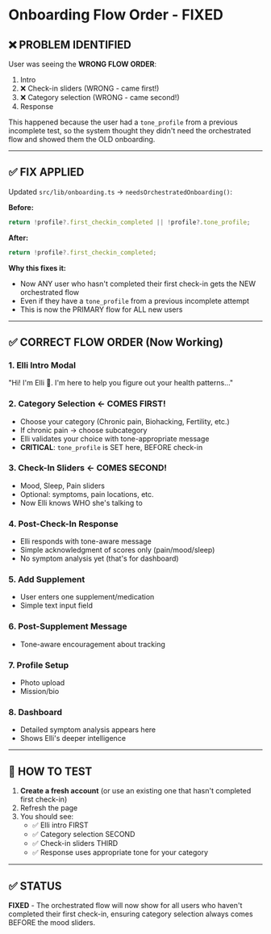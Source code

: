 # Onboarding Flow Order - FIXED

## ❌ PROBLEM IDENTIFIED

User was seeing the **WRONG FLOW ORDER**:
1. Intro
2. ❌ Check-in sliders (WRONG - came first!)
3. ❌ Category selection (WRONG - came second!)
4. Response

This happened because the user had a `tone_profile` from a previous incomplete test, so the system thought they didn't need the orchestrated flow and showed them the OLD onboarding.

---

## ✅ FIX APPLIED

Updated `src/lib/onboarding.ts` → `needsOrchestratedOnboarding()`:

**Before:**
```typescript
return !profile?.first_checkin_completed || !profile?.tone_profile;
```

**After:**
```typescript
return !profile?.first_checkin_completed;
```

**Why this fixes it:**
- Now ANY user who hasn't completed their first check-in gets the NEW orchestrated flow
- Even if they have a `tone_profile` from a previous incomplete attempt
- This is now the PRIMARY flow for ALL new users

---

## ✅ CORRECT FLOW ORDER (Now Working)

### 1. **Elli Intro Modal**
"Hi! I'm Elli 💙. I'm here to help you figure out your health patterns..."

### 2. **Category Selection** ← COMES FIRST!
- Choose your category (Chronic pain, Biohacking, Fertility, etc.)
- If chronic pain → choose subcategory
- Elli validates your choice with tone-appropriate message
- **CRITICAL**: `tone_profile` is SET here, BEFORE check-in

### 3. **Check-In Sliders** ← COMES SECOND!
- Mood, Sleep, Pain sliders
- Optional: symptoms, pain locations, etc.
- Now Elli knows WHO she's talking to

### 4. **Post-Check-In Response**
- Elli responds with tone-aware message
- Simple acknowledgment of scores only (pain/mood/sleep)
- No symptom analysis yet (that's for dashboard)

### 5. **Add Supplement**
- User enters one supplement/medication
- Simple text input field

### 6. **Post-Supplement Message**
- Tone-aware encouragement about tracking

### 7. **Profile Setup**
- Photo upload
- Mission/bio

### 8. **Dashboard**
- Detailed symptom analysis appears here
- Shows Elli's deeper intelligence

---

## 🧪 HOW TO TEST

1. **Create a fresh account** (or use an existing one that hasn't completed first check-in)
2. Refresh the page
3. You should see:
   - ✅ Elli intro FIRST
   - ✅ Category selection SECOND
   - ✅ Check-in sliders THIRD
   - ✅ Response uses appropriate tone for your category

---

## ✅ STATUS

**FIXED** - The orchestrated flow will now show for all users who haven't completed their first check-in, ensuring category selection always comes BEFORE the mood sliders.





